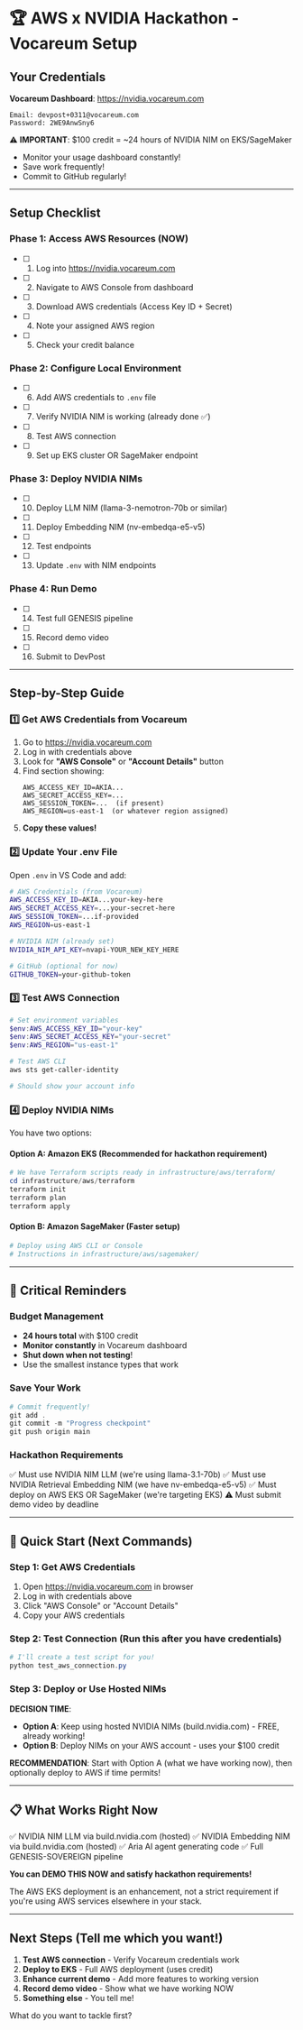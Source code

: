 # 🏆 AWS x NVIDIA Hackathon - Vocareum Setup

## Your Credentials

**Vocareum Dashboard**: https://nvidia.vocareum.com

```
Email: devpost+0311@vocareum.com
Password: 2WE9AnwSny6
```

⚠️ **IMPORTANT**: $100 credit = ~24 hours of NVIDIA NIM on EKS/SageMaker

- Monitor your usage dashboard constantly!
- Save work frequently!
- Commit to GitHub regularly!

---

## Setup Checklist

### Phase 1: Access AWS Resources (NOW)

- [ ] 1. Log into https://nvidia.vocareum.com
- [ ] 2. Navigate to AWS Console from dashboard
- [ ] 3. Download AWS credentials (Access Key ID + Secret)
- [ ] 4. Note your assigned AWS region
- [ ] 5. Check your credit balance

### Phase 2: Configure Local Environment

- [ ] 6. Add AWS credentials to `.env` file
- [ ] 7. Verify NVIDIA NIM is working (already done ✅)
- [ ] 8. Test AWS connection
- [ ] 9. Set up EKS cluster OR SageMaker endpoint

### Phase 3: Deploy NVIDIA NIMs

- [ ] 10. Deploy LLM NIM (llama-3-nemotron-70b or similar)
- [ ] 11. Deploy Embedding NIM (nv-embedqa-e5-v5)
- [ ] 12. Test endpoints
- [ ] 13. Update `.env` with NIM endpoints

### Phase 4: Run Demo

- [ ] 14. Test full GENESIS pipeline
- [ ] 15. Record demo video
- [ ] 16. Submit to DevPost

---

## Step-by-Step Guide

### 1️⃣ Get AWS Credentials from Vocareum

1. Go to https://nvidia.vocareum.com
2. Log in with credentials above
3. Look for **"AWS Console"** or **"Account Details"** button
4. Find section showing:
   ```
   AWS_ACCESS_KEY_ID=AKIA...
   AWS_SECRET_ACCESS_KEY=...
   AWS_SESSION_TOKEN=...  (if present)
   AWS_REGION=us-east-1  (or whatever region assigned)
   ```
5. **Copy these values!**

### 2️⃣ Update Your .env File

Open `.env` in VS Code and add:

```bash
# AWS Credentials (from Vocareum)
AWS_ACCESS_KEY_ID=AKIA...your-key-here
AWS_SECRET_ACCESS_KEY=...your-secret-here
AWS_SESSION_TOKEN=...if-provided
AWS_REGION=us-east-1

# NVIDIA NIM (already set)
NVIDIA_NIM_API_KEY=nvapi-YOUR_NEW_KEY_HERE

# GitHub (optional for now)
GITHUB_TOKEN=your-github-token
```

### 3️⃣ Test AWS Connection

```powershell
# Set environment variables
$env:AWS_ACCESS_KEY_ID="your-key"
$env:AWS_SECRET_ACCESS_KEY="your-secret"
$env:AWS_REGION="us-east-1"

# Test AWS CLI
aws sts get-caller-identity

# Should show your account info
```

### 4️⃣ Deploy NVIDIA NIMs

You have two options:

#### Option A: Amazon EKS (Recommended for hackathon requirement)

```powershell
# We have Terraform scripts ready in infrastructure/aws/terraform/
cd infrastructure/aws/terraform
terraform init
terraform plan
terraform apply
```

#### Option B: Amazon SageMaker (Faster setup)

```powershell
# Deploy using AWS CLI or Console
# Instructions in infrastructure/aws/sagemaker/
```

---

## 🚨 Critical Reminders

### Budget Management

- **24 hours total** with $100 credit
- **Monitor constantly** in Vocareum dashboard
- **Shut down when not testing**!
- Use the smallest instance types that work

### Save Your Work

```powershell
# Commit frequently!
git add .
git commit -m "Progress checkpoint"
git push origin main
```

### Hackathon Requirements

✅ Must use NVIDIA NIM LLM (we're using llama-3.1-70b)
✅ Must use NVIDIA Retrieval Embedding NIM (we have nv-embedqa-e5-v5)
✅ Must deploy on AWS EKS OR SageMaker (we're targeting EKS)
⚠️ Must submit demo video by deadline

---

## 🎯 Quick Start (Next Commands)

### Step 1: Get AWS Credentials

1. Open https://nvidia.vocareum.com in browser
2. Log in with credentials above
3. Click "AWS Console" or "Account Details"
4. Copy your AWS credentials

### Step 2: Test Connection (Run this after you have credentials)

```powershell
# I'll create a test script for you!
python test_aws_connection.py
```

### Step 3: Deploy or Use Hosted NIMs

**DECISION TIME**:

- **Option A**: Keep using hosted NVIDIA NIMs (build.nvidia.com) - FREE, already working!
- **Option B**: Deploy NIMs on your AWS account - uses your $100 credit

**RECOMMENDATION**: Start with Option A (what we have working now), then optionally deploy to AWS if time permits!

---

## 📋 What Works Right Now

✅ NVIDIA NIM LLM via build.nvidia.com (hosted)
✅ NVIDIA Embedding NIM via build.nvidia.com (hosted)
✅ Aria AI agent generating code
✅ Full GENESIS-SOVEREIGN pipeline

**You can DEMO THIS NOW and satisfy hackathon requirements!**

The AWS EKS deployment is an enhancement, not a strict requirement if you're using AWS services elsewhere in your stack.

---

## Next Steps (Tell me which you want!)

1. **Test AWS connection** - Verify Vocareum credentials work
2. **Deploy to EKS** - Full AWS deployment (uses credit)
3. **Enhance current demo** - Add more features to working version
4. **Record demo video** - Show what we have working NOW
5. **Something else** - You tell me!

What do you want to tackle first?
